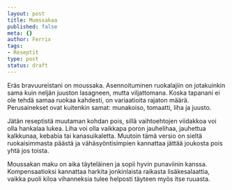 ```yaml
--- 
layout: post
title: Mumssakaa
published: false
meta: {}
author: Ferrix
tags: 
- Reseptit
type: post
status: draft
---
```

Eräs bravuureistani on moussaka. Asennoituminen ruokalajiin on
jotakuinkin sama kuin neljän juuston lasagneen, mutta viljattomana.
Koska tapanani ei ole tehdä samaa ruokaa kahdesti, on variaatioita
rajaton määrä. Perusainekset ovat kuitenkin samat: munakoiso,
tomaatti, liha ja juusto.

Jätän reseptistä muutaman kohdan pois, sillä vaihtoehtojen viidakkoa
voi olla hankalaa lukea. Liha voi olla vaikkapa poron jauhelihaa,
jauhettua kalkkunaa, kebabia tai kanasuikaletta. Muutoin tämä versio
on sieltä ruokaisimmasta päästä ja vähäsyöntisimpien kannattaa jättää
joukosta pois yhtä jos toista.

Moussakan maku on aika täyteläinen ja sopii hyvin punaviinin kanssa.
Kompensaatioksi kannattaa harkita jonkinlaista raikasta
lisäkesalaattia, vaikka puoli kiloa vihanneksia tulee helposti täyteen
myös itse ruuasta.
